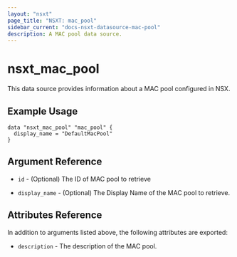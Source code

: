 ```yaml
---
layout: "nsxt"
page_title: "NSXT: mac_pool"
sidebar_current: "docs-nsxt-datasource-mac-pool"
description: A MAC pool data source.
---
```


# nsxt_mac_pool

This data source provides information about a MAC pool configured in NSX.

## Example Usage

```hcl
data "nsxt_mac_pool" "mac_pool" {
  display_name = "DefaultMacPool"
}
```

## Argument Reference

* `id` - (Optional) The ID of MAC pool to retrieve

* `display_name` - (Optional) The Display Name of the MAC pool to retrieve.

## Attributes Reference

In addition to arguments listed above, the following attributes are exported:

* `description` - The description of the MAC pool.
